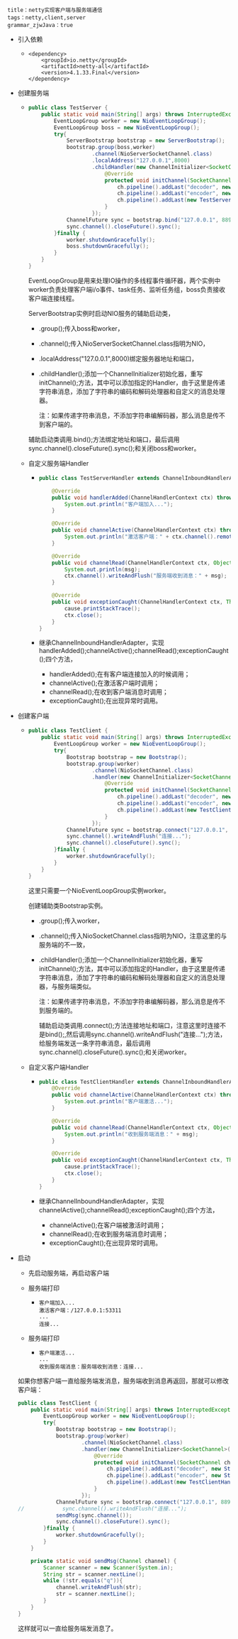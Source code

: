 ```
title：netty实现客户端与服务端通信
tags：netty,client,server
grammar_zjwJava：true
```

- 引入依赖

  - ```
    <dependency>
        <groupId>io.netty</groupId>
        <artifactId>netty-all</artifactId>
        <version>4.1.33.Final</version>
    </dependency>
    ```

- 创建服务端

  - ```java
    public class TestServer {
        public static void main(String[] args) throws InterruptedException {
            EventLoopGroup worker = new NioEventLoopGroup();
            EventLoopGroup boss = new NioEventLoopGroup();
            try{
                ServerBootstrap bootstrap = new ServerBootstrap();
                bootstrap.group(boss,worker)
                        .channel(NioServerSocketChannel.class)
                        .localAddress("127.0.0.1",8000)
                        .childHandler(new ChannelInitializer<SocketChannel>() {
                            @Override
                            protected void initChannel(SocketChannel ch) throws Exception {
                                ch.pipeline().addLast("decoder", new StringDecoder(CharsetUtil.UTF_8));
                                ch.pipeline().addLast("encoder", new StringEncoder(CharsetUtil.UTF_8));
                                ch.pipeline().addLast(new TestServerHandler());
                            }
                        });
                ChannelFuture sync = bootstrap.bind("127.0.0.1", 8899).sync();
                sync.channel().closeFuture().sync();
            }finally {
                worker.shutdownGracefully();
                boss.shutdownGracefully();
            }
        }
    }
    ```

    EventLoopGroup是用来处理IO操作的多线程事件循环器，两个实例中worker负责处理客户端i/o事件、task任务、监听任务组，boss负责接收客户端连接线程。

    ServerBootstrap实例时启动NIO服务的辅助启动类，

    - .group();传入boss和worker，

    - .channel();传入NioServerSocketChannel.class指明为NIO，

    - .localAddress("127.0.0.1",8000)绑定服务器地址和端口，

    - .childHandler();添加一个ChannelInitializer<SocketChannel>初始化器，重写initChannel();方法，其中可以添加指定的Handler，由于这里是传递字符串消息，添加了字符串的编码和解码处理器和自定义的消息处理器。

      注：如果传递字符串消息，不添加字符串编解码器，那么消息是传不到客户端的。

    辅助启动类调用.bind();方法绑定地址和端口，最后调用sync.channel().closeFuture().sync();和关闭boss和worker。

  - 自定义服务端Handler

    - ```java
      public class TestServerHandler extends ChannelInboundHandlerAdapter {
      
          @Override
          public void handlerAdded(ChannelHandlerContext ctx) throws Exception {
              System.out.println("客户端加入...");
          }
      
          @Override
          public void channelActive(ChannelHandlerContext ctx) throws Exception {
              System.out.println("激活客户端：" + ctx.channel().remoteAddress());
          }
      
          @Override
          public void channelRead(ChannelHandlerContext ctx, Object msg) throws Exception {
              System.out.println(msg);
              ctx.channel().writeAndFlush("服务端收到消息：" + msg);
          }
      
          @Override
          public void exceptionCaught(ChannelHandlerContext ctx, Throwable cause) throws Exception {
              cause.printStackTrace();
              ctx.close();
          }
      }
      ```

    - 继承ChannelInboundHandlerAdapter，实现handlerAdded();channelActive();channelRead();exceptionCaught();四个方法，

      - handlerAdded();在有客户端连接加入的时候调用；
      - channelActive();在激活客户端时调用；
      - channelRead();在收到客户端消息时调用；
      - exceptionCaught();在出现异常时调用。

- 创建客户端

  - ```java
    public class TestClient {
        public static void main(String[] args) throws InterruptedException {
            EventLoopGroup worker = new NioEventLoopGroup();
            try{
                Bootstrap bootstrap = new Bootstrap();
                bootstrap.group(worker)
                        .channel(NioSocketChannel.class)
                        .handler(new ChannelInitializer<SocketChannel>() {
                            @Override
                            protected void initChannel(SocketChannel ch) throws Exception {
                                ch.pipeline().addLast("decoder", new StringDecoder(CharsetUtil.UTF_8));
                                ch.pipeline().addLast("encoder", new StringEncoder(CharsetUtil.UTF_8));
                                ch.pipeline().addLast(new TestClientHandler());
                            }
                        });
                ChannelFuture sync = bootstrap.connect("127.0.0.1", 8899).sync();
                sync.channel().writeAndFlush("连接...");
                sync.channel().closeFuture().sync();
            }finally {
                worker.shutdownGracefully();
            }
        }
    }
    ```

    这里只需要一个NioEventLoopGroup实例worker。

    创建辅助类Bootstrap实例。

    - .group();传入worker，

    - .channel();传入NioSocketChannel.class指明为NIO，注意这里的与服务端的不一致，

    - .childHandler();添加一个ChannelInitializer<SocketChannel>初始化器，重写initChannel();方法，其中可以添加指定的Handler，由于这里是传递字符串消息，添加了字符串的编码和解码处理器和自定义的消息处理器，与服务端类似。

      注：如果传递字符串消息，不添加字符串编解码器，那么消息是传不到服务端的。

      辅助启动类调用.connect();方法连接地址和端口，注意这里时连接不是bind();,然后调用sync.channel().writeAndFlush("连接...");方法，给服务端发送一条字符串消息，最后调用sync.channel().closeFuture().sync();和关闭worker。

  - 自定义客户端Handler

    - ```java
      public class TestClientHandler extends ChannelInboundHandlerAdapter {
          @Override
          public void channelActive(ChannelHandlerContext ctx) throws Exception {
              System.out.println("客户端激活...");
          }
      
          @Override
          public void channelRead(ChannelHandlerContext ctx, Object msg) throws Exception {
              System.out.println("收到服务端消息：" + msg);
          }
      
          @Override
          public void exceptionCaught(ChannelHandlerContext ctx, Throwable cause) throws Exception {
              cause.printStackTrace();
              ctx.close();
          }
      }
      ```

    - 继承ChannelInboundHandlerAdapter，实现channelActive();channelRead();exceptionCaught();四个方法，

      - channelActive();在客户端被激活时调用；
      - channelRead();在收到服务端消息时调用；
      - exceptionCaught();在出现异常时调用。

- 启动

  - 先启动服务端，再启动客户端

  - 服务端打印

    - ```
      客户端加入...
      激活客户端：/127.0.0.1:53311
      ...
      连接...
      ```

  - 服务端打印

    - ```
      客户端激活...
      ...
      收到服务端消息：服务端收到消息：连接...
      ```

  如果你想客户端一直给服务端发消息，服务端收到消息再返回，那就可以修改客户端：

  ```java
  public class TestClient {
      public static void main(String[] args) throws InterruptedException {
          EventLoopGroup worker = new NioEventLoopGroup();
          try{
              Bootstrap bootstrap = new Bootstrap();
              bootstrap.group(worker)
                      .channel(NioSocketChannel.class)
                      .handler(new ChannelInitializer<SocketChannel>() {
                          @Override
                          protected void initChannel(SocketChannel ch) throws Exception {
                              ch.pipeline().addLast("decoder", new StringDecoder(CharsetUtil.UTF_8));
                              ch.pipeline().addLast("encoder", new StringEncoder(CharsetUtil.UTF_8));
                              ch.pipeline().addLast(new TestClientHandler());
                          }
                      });
              ChannelFuture sync = bootstrap.connect("127.0.0.1", 8899).sync();
  //            sync.channel().writeAndFlush("连接...");
              sendMsg(sync.channel());
              sync.channel().closeFuture().sync();
          }finally {
              worker.shutdownGracefully();
          }
      }
  
      private static void sendMsg(Channel channel) {
          Scanner scanner = new Scanner(System.in);
          String str = scanner.nextLine();
          while (!str.equals("q")){
              channel.writeAndFlush(str);
              str = scanner.nextLine();
          }
      }
  }
  ```

  这样就可以一直给服务端发消息了。